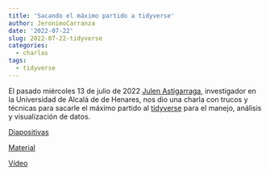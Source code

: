 ```yaml
---
title: 'Sacando el máximo partido a tidyverse'
author: JeronimoCarranza
date: '2022-07-22'
slug: 2022-07-22-tidyverse
categories: 
  - charlas
tags: 
  - tidyverse
---
```


El pasado miércoles 13 de julio de 2022 [Julen Astigarraga](https://github.com/Julenasti), investigador en la Universidad de Alcalá de de Henares, nos dio una charla con trucos y técnicas para sacarle el máximo partido al [tidyverse](https://www.tidyverse.org/) para el manejo, análisis y visualización de datos.

[Diapositivas](https://github.com/Julenasti/intro_tidyverse/blob/main/04-scripts/intro_tidyverse.md)

[Material](https://github.com/Julenasti/intro_tidyverse/)

[Vídeo](https://www.youtube.com/watch?v=1QE0zTQuZNo)

